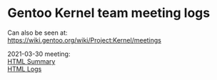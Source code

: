 # Gentoo Kernel team meeting logs

Can also be seen at:  
https://wiki.gentoo.org/wiki/Project:Kernel/meetings

2021-03-30 meeting:  
[HTML Summary](https://htmlpreview.github.io/?https://github.com/GKernelCI/meeting_logs/blob/master/gentoo-kernel/2021/gentoo-kernel.2021-03-30-14.00.html)  
[HTML Logs](https://htmlpreview.github.io/?https://github.com/GKernelCI/meeting_logs/blob/master/gentoo-kernel/2021/gentoo-kernel.2021-03-30-14.00.log.html)  

